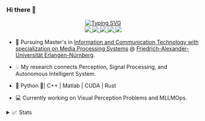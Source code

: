 ### Hi there 👋


<p align="center">
<a href="https://github.com/prajolshrestha">
    <img src="https://readme-typing-svg.demolab.com?font=Georgia&size=18&duration=2500&pause=100&multiline=true&width=550&height=120&lines=PRAJOL+SHRESTHA+%7C+Research+Engineer;Computer+Vision+%7C+Medical+Imaging;Multimodel+Signal+Processing;Signal+Image+and+Video Processing;Machine+Learning+%7C+Deep+Learning" alt="Typing SVG" />
</a>

<br>
<a href="https://www.linkedin.com/in/prajolshresthaa/">
    <img src="https://img.shields.io/badge/-Linkedin-blue?style=flat-square&logo=linkedin">
</a>
<a href="mailto:prajolstha9@gmail.com">
    <img src="https://img.shields.io/badge/-Email-red?style=flat-square&logo=gmail&logoColor=white">
</a>
<a href="https://pypi.org/user/prajolshrestha/">
    <img src="https://img.shields.io/badge/PyPi-blue?style=flat-square&logo=pypi&logoColor=white">
</a>    
<a href="https://prajolshrestha.github.io/">
    <img src="https://img.shields.io/badge/Website-green?style=flat-square&logo=pypi&logoColor=white">
</a>   
<a href="https://huggingface.co/prajolshrestha/">
    <img src="https://img.shields.io/badge/HuggingFace-yellow?style=flat-square&logo=pypi&logoColor=white">
</a>   
</br>
</p>

* 📖 Pursuing Master's in [Information and Communication Technology with specialization on Media Processing Systems](https://www.iuk.studium.fau.de/studierende/studienablauf-master/) @ [Friedrich-Alexander-Universität Erlangen-Nürnberg](https://www.iuk.studium.fau.eu/). 

* 💡 My research connects Perception, Signal Processing, and Autonomous Intelligent System.

* 📖 Python 🐍| C++ | Matlab | CUDA | Rust

* 💻 Currently working on Visual Perception Problems and MLLMOps.



<details>
<summary>📈 Stats</summary>
<br>
My Github Stats

![](http://github-profile-summary-cards.vercel.app/api/cards/profile-details?username=prajolshrestha&theme=dracula) 

![](http://github-profile-summary-cards.vercel.app/api/cards/repos-per-language?username=prajolshrestha&theme=dracula) 
![](http://github-profile-summary-cards.vercel.app/api/cards/most-commit-language?username=prajolshrestha&theme=dracula)


<br>
Currently Coding & Listening to:

[![spotify-github-profile](https://spotify-github-profile.vercel.app/api/view?uid=31rqpwjrf2llmeuvvhoytdw6safe&cover_image=true&theme=novatorem&show_offline=true&background_color=121212&interchange=false&bar_color=53b14f&bar_color_cover=false)](https://spotify-github-profile.vercel.app/api/view?uid=31rqpwjrf2llmeuvvhoytdw6safe&redirect=true)
</details>
